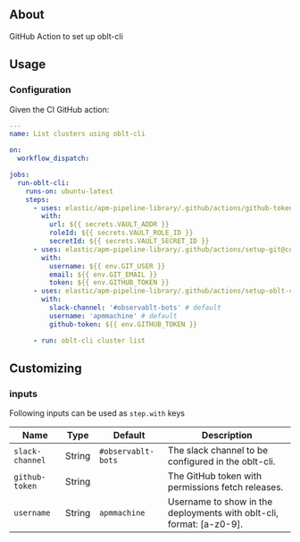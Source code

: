 ## About

GitHub Action to set up oblt-cli

## Usage

### Configuration

Given the CI GitHub action:

```yaml
---
name: List clusters using oblt-cli

on:
  workflow_dispatch:

jobs:
  run-oblt-cli:
    runs-on: ubuntu-latest
    steps:
      - uses: elastic/apm-pipeline-library/.github/actions/github-token@main
        with:
          url: ${{ secrets.VAULT_ADDR }}
          roleId: ${{ secrets.VAULT_ROLE_ID }}
          secretId: ${{ secrets.VAULT_SECRET_ID }}
      - uses: elastic/apm-pipeline-library/.github/actions/setup-git@current
        with:
          username: ${{ env.GIT_USER }}
          email: ${{ env.GIT_EMAIL }}
          token: ${{ env.GITHUB_TOKEN }}
      - uses: elastic/apm-pipeline-library/.github/actions/setup-oblt-cli@current
        with:
          slack-channel: '#observablt-bots' # default
          username: 'apmmachine' # default
          github-token: ${{ env.GITHUB_TOKEN }}

      - run: oblt-cli cluster list
```


## Customizing

### inputs

Following inputs can be used as `step.with` keys

| Name            | Type    | Default                     | Description                                                          |
|-----------------|---------|-----------------------------|----------------------------------------------------------------------|
| `slack-channel` | String  | `#observablt-bots`          | The slack channel to be configured in the oblt-cli.                  |
| `github-token`  | String  |                             | The GitHub token with permissions fetch releases.                    |
| `username`      | String  | `apmmachine`                | Username to show in the deployments with oblt-cli, format: [a-z0-9]. |
